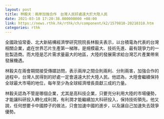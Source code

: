 ```yaml
---
layout: post
title: 林毅夫：兩岸加強合作　台灣人民好處遠大於大陸人民
date: 2021-03-10 17:20:38.000000000 +08:00
link: https://news.rthk.hk/rthk/ch/component/k2/1579810-20210310.htm
categories: rthk
---
```


全國政協常委、北大新結構經濟學研究院院長林毅夫表示，以台積電為代表的台灣相關企業，處在世界芯片生產第一梯隊，是規模最大、技術先進、最有競爭力的一批製造商。而大陸是芯片需求量最大的地區，大陸的發展需求給台灣芯片產業帶來發展機遇。

林毅夫在兩會期間接受傳媒訪問，表示兩岸之間合則兩利、分則兩害，加強合作的過程中，台灣人民得到的好處一定會遠遠大於大陸人民。他認為，大陸會繼續保持全球最大市場的地位，每年至少為全球經濟增長貢獻三成的力量。

林毅夫認為不管是哪個企業，尤其是高科技企業，只要充分利用大陸的市場優勢，才能讓科研投入轉化成利潤，有利潤才能繼續加大科研投入，保持技術領先。他又說，任何想要卡中國脖子的做法，只會加速中國的進步，以及讓自己加速失去競爭優勢。
